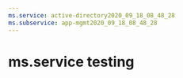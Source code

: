 ```yaml
---
ms.service: active-directory2020_09_18_08_48_28
ms.subservice: app-mgmt2020_09_18_08_48_28
---
```

 # ms.service testing